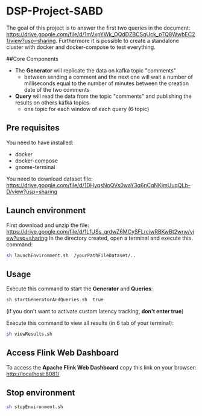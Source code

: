 # DSP-Project-SABD

The goal of this project is to answer the first two queries in the document: <https://drive.google.com/file/d/1mVxpYWk_OQdDZBCSqUck_pTQ8WwbEC21/view?usp=sharing>.
Furthermore it is possible to create a standalone cluster with docker and docker-compose to test everything.

##Core Components
* The **Generator** will replicate the data on kafka topic "comments"
  * between sending a comment and the next one will wait a number of milliseconds equal to the number of minutes between the creation date of the two comments
* **Query** will read the data from the topic "comments" and publishing the results on others kafka topics 
  * one topic for each window of each query (6 topic)

## Pre requisites
You need to have installed:
* docker
* docker-compose
* gnome-terminal

You need to download dataset file:
<https://drive.google.com/file/d/1DHyqsNoQVs0waY3q6nCqNKimUuqQLb-D/view?usp=sharing>

## Launch environment
First download and unzip the file: <https://drive.google.com/file/d/1LfUSs_qrdwZ6MCySFLrciwRBKwBt2wrw/view?usp=sharing>
In the directory created, open a terminal and execute this command:
```bash
sh launchEnvironment.sh  /yourPathFileDataset/..
```

## Usage  
Execute this command to start the **Generator** and **Queries**: 
```bash
sh startGeneratorAndQueries.sh  true
```
(if you don't want to activate custom latency tracking, **don't enter true**)

Execute this command to view all results (in 6 tab of your terminal):
```bash
sh viewResults.sh
```


## Access Flink Web Dashboard
To access the **Apache Flink Web Dashboard** copy this link on your browser: 
<http://localhost:8081/> 


## Stop environment
```bash
sh stopEnvironment.sh
```
